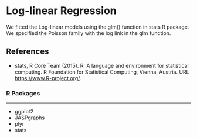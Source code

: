 Log-linear Regression
==========================

We fitted the Log-linear models using the glm() function in stats R package. We specified the Poisson family with the log link in the glm function.
      
References
-------
- stats, R Core Team (2015). R: A language and environment for statistical computing. R Foundation for Statistical Computing, Vienna, Austria. URL https://www.R-project.org/.

### R Packages
---
- ggplot2
- JASPgraphs
- plyr
- stats
